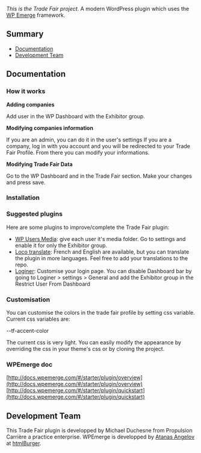 _This is the Trade Fair project_.
A modern WordPress plugin which uses the [WP Emerge](https://github.com/htmlburger/wpemerge) framework.

## Summary

- [Documentation](#documentation)
- [Development Team](#development-team)

## Documentation

### How it works

**Adding companies**

Add user in the WP Dashboard with the Exhibitor group.

**Modifying companies information**

If you are an admin, you can do it in the user's settings
If you are a company, log in with you account and you will be redirected to your Trade Fair Profile. From there you can modify your informations.

**Modifying Trade Fair Data**

Go to the WP Dashboard and in the Trade Fair section. Make your changes and press save.

### Installation


### Suggested plugins

Here are some plugins to improve/complete the Trade Fair plugin:

- [WP Users Media](https://wordpress.org/plugins/wp-users-media/): give each user it's media folder. Go to settings and enable it for only the Exhibitor group.
- [Loco translate](https://wordpress.org/plugins/loco-translate/): French and English are available, but you can translate the plugin in more languages. Feel free to add your translations to the repo.
- [Loginer](https://fr-ca.wordpress.org/plugins/loginer-custom-login-page-builder/): Customise your login page. You can disable Dashboard bar by going to Loginer > settings > General and add the Exhibitor group in the Restrict User From Dashboard 

### Customisation

You can customise the colors in the trade fair profile by setting css variable. Current css variables are:

--tf-accent-color

The current css is very light. You can easily modify the appearance by overriding the css in your theme's css or by cloning the project.

### WPEmerge doc
[http://docs.wpemerge.com/#/starter/plugin/overview](http://docs.wpemerge.com/#/starter/plugin/overview)
[http://docs.wpemerge.com/#/starter/plugin/quickstart](http://docs.wpemerge.com/#/starter/plugin/quickstart)

## Development Team

This Trade Fair plugin is developped by Michael Duchesne from Propulsion Carrière a practice enterprise.
WPEmerge is developped by [Atanas Angelov](https://atanas.dev/) at [htmlBurger](http://htmlburger.com).
